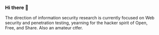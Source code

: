### Hi there 👋

The direction of information security research is currently focused on Web security and penetration testing, yearning for the hacker spirit of Open, Free, and Share. Also an amateur ctfer.
